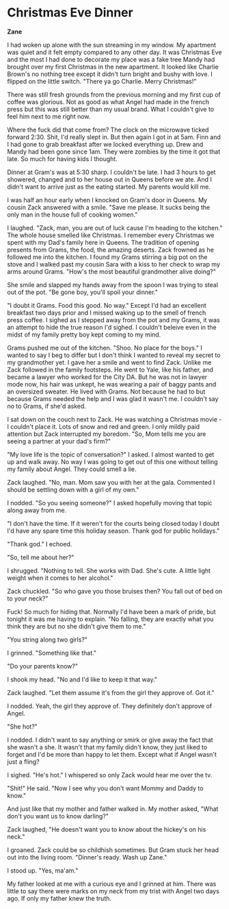 # Christmas Eve Dinner

**Zane**

I had woken up alone with the sun streaming in my window. My apartment was quiet and it felt empty compared to any other day.  It was Christmas Eve and the most I had done to decorate my place was a fake tree Mandy had brought over my first Christmas in the new apartment.  It looked like Charlie Brown's no nothing tree except it didn't turn bright and bushy with love.  I flipped on the little switch.  "There ya go Charlie.  Merry Christmas!"

There was still fresh grounds from the previous morning and my first cup of coffee was glorious.  Not as good as what Angel had made in the french press but this was still better than my usual brand.  What I couldn't give to feel him next to me right now.

Where the fuck did that come from?  The clock on the microwave ticked forward 2:30.  Shit, I'd really slept in.  But then again I got in at 5am.  Finn and I had gone to grab breakfast after we locked everything up.  Drew and Mandy had been gone since 1am.  They were zombies by the time it got that late.  So much for having kids I thought.

Dinner at Gram's was at 5:30 sharp.  I couldn't be late.  I had 3 hours to get showered, changed and to her house out in Queens before we ate.  And I didn't want to arrive just as the eating started.  My parents would kill me.

I was half an hour early when I knocked on Gram's door in Queens.  My cousin Zack answered with a smile.  "Save me please.  It sucks being the only man in the house full of cooking women."

I laughed.  "Zack, man, you are out of luck cause I'm heading to the kitchen."  The whole house smelled like Christmas.  I remember every Christmas we spent with my Dad's family here in Queens.  The tradition of opening presents from Grams, the food, the amazing deserts.  Zack frowned as he followed me into the kitchen.  I found my Grams stirring a big pot on the stove and I walked past my cousin Sara with a kiss to her check to wrap my arms around Grams.  "How's the most beautiful grandmother alive doing?"

She smile and slapped my hands away from the spoon I was trying to steal out of the pot.  "Be gone boy, you'll spoil your dinner."

"I doubt it Grams.  Food this good.  No way."  Except I'd had an excellent breakfast two days prior and I missed waking up to the smell of french press coffee.  I sighed as I stepped away from the pot and my Grams, it was an attempt to hide the true reason I'd sighed.  I couldn't beleive even in the midst of my family pretty boy kept coming to my mind.

Grams pushed me out of the kitchen.  "Shoo.  No place for the boys."  I wanted to say I beg to differ but I don't think I wanted to reveal my secret to my grandmother yet.  I gave her a smile and went to find Zack.  Unlike me Zack followed in the family footsteps.  He went to Yale, like his father, and became a lawyer who worked for the City DA.  But he was not in lawyer mode now, his hair was unkept, he was wearing a pair of baggy pants and an oversized sweater.  He lived with Grams.  Not because he had to but because Grams needed the help and I was glad it wasn't me.  I couldn't say no to Grams, if she'd asked.

I sat down on the couch next to Zack.  He was watching a Christmas movie - I couldn't place it.  Lots of snow and red and green.  I only mildly paid attention but Zack interrupted my boredom.  "So, Mom tells me you are seeing a partner at your dad's firm?"

"My love life is the topic of conversation?"  I asked.  I almost wanted to get up and walk away. No way I was going to get out of this one without telling my family about Angel.   They could smell a lie.

Zack laughed.  "No, man.  Mom saw you with her at the gala.  Commented I should be settling down with a girl of my own."

I nodded.  "So you seeing someone?"  I asked hopefully moving that topic along away from me.

"I don't have the time.  If it weren't for the courts being closed today I doubt I'd have any spare time this holiday season.  Thank god for public holidays."

"Thank god." I echoed.

"So, tell me about her?"

I shrugged.  "Nothing to tell.  She works with Dad.  She's cute.  A little light weight when it comes to her alcohol."

Zack chuckled.  "So who gave you those bruises then?  You fall out of bed on to your neck?"

Fuck!  So much for hiding that.  Normally I'd have been a mark of pride, but tonight it was me having to explain.  "No falling, they are exactly what you think they are but no she didn't give them to me."

"You string along two girls?"

I grinned.  "Something like that."

"Do your parents know?"

I shook my head.  "No and I'd like to keep it that way."

Zack laughed.  "Let them assume it's from the girl they approve of.  Got it."

I nodded.  Yeah, the girl they approve of.  They definitely don't approve of Angel.

"She hot?"

I nodded.  I didn't want to say anything or smirk or give away the fact that she wasn't a she.  It wasn't that my family didn't know, they just liked to forget and I'd be more than happy to let them.  Except what if Angel wasn't just a fling?

I sighed.  "He's hot."  I whispered so only Zack would hear me over the tv.

"Shit!" He said.  "Now I see why you don't want Mommy and Daddy to know."

And just like that my mother and father walked in.  My mother asked, "What don't you want us to know darling?"

Zack laughed, "He doesn't want you to know about the hickey's on his neck."

I groaned.  Zack could be so childhish sometimes.  But Gram stuck her head out into the living room.  "Dinner's ready.  Wash up Zane."

I stood up.  "Yes, ma'am."

My father looked at me with a curious eye and I grinned at him.  There was little to say there were marks on my neck from my trist with Angel two days ago.  If only my father knew the truth.

